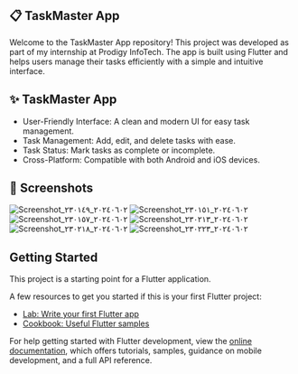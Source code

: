 ## 📋 TaskMaster App
Welcome to the TaskMaster App repository! This project was developed as part of my internship at Prodigy InfoTech. The app is built using Flutter and helps users manage their tasks efficiently with a simple and intuitive interface.

## ✨  TaskMaster App
- User-Friendly Interface: A clean and modern UI for easy task management.
- Task Management: Add, edit, and delete tasks with ease.
- Task Status: Mark tasks as complete or incomplete.
- Cross-Platform: Compatible with both Android and iOS devices.

## 📸 Screenshots
![Screenshot_٢٠٢٤٠٦٠٢_٢٣٠١٤٩](https://github.com/nrmeenmohamed/PRODIGY_AD_2/assets/128254998/fa88e430-5e3f-4ec6-a2b5-ec297557b936)
![Screenshot_٢٠٢٤٠٦٠٢_٢٣٠١٥١](https://github.com/nrmeenmohamed/PRODIGY_AD_2/assets/128254998/c17feb76-de61-4fb0-b5c8-5637cdd0b697)
![Screenshot_٢٠٢٤٠٦٠٢_٢٣٠١٥٧](https://github.com/nrmeenmohamed/PRODIGY_AD_2/assets/128254998/a0db0cad-d478-4258-bb7f-fa3df6c062e2)
![Screenshot_٢٠٢٤٠٦٠٢_٢٣٠٢١٣](https://github.com/nrmeenmohamed/PRODIGY_AD_2/assets/128254998/b6d25434-140f-41c8-a48c-ea5f74f87567)
![Screenshot_٢٠٢٤٠٦٠٢_٢٣٠٢١٨](https://github.com/nrmeenmohamed/PRODIGY_AD_2/assets/128254998/8f529f4b-e718-40e5-afd4-8a621a631319)
![Screenshot_٢٠٢٤٠٦٠٢_٢٣٠٢٢٣](https://github.com/nrmeenmohamed/PRODIGY_AD_2/assets/128254998/3fc54a48-0dfa-4c5e-a419-6c4fdd76a369)







## Getting Started

This project is a starting point for a Flutter application.

A few resources to get you started if this is your first Flutter project:

- [Lab: Write your first Flutter app](https://docs.flutter.dev/get-started/codelab)
- [Cookbook: Useful Flutter samples](https://docs.flutter.dev/cookbook)

For help getting started with Flutter development, view the
[online documentation](https://docs.flutter.dev/), which offers tutorials,
samples, guidance on mobile development, and a full API reference.
